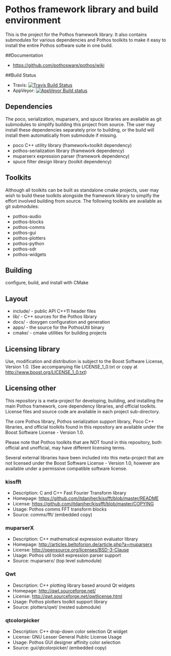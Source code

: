 # Pothos framework library and build environment

This is the project for the Pothos framework library.
It also contains submodules for various dependencies
and Pothos toolkits to make it easy to install
the entire Pothos software suite in one build.

##Documentation

* https://github.com/pothosware/pothos/wiki

##Build Status

- Travis: [![Travis Build Status](https://travis-ci.org/pothosware/pothos.svg?branch=master)](https://travis-ci.org/pothosware/pothos)
- AppVeyor: [![AppVeyor Build status](https://ci.appveyor.com/api/projects/status/7owo8qb9oldw8iq8)](https://ci.appveyor.com/project/guruofquality/pothos)

## Dependencies

The poco, serialization, muparserx, and spuce libraries are available
as git submodules to simplify building this project from source.
The user may install these dependencies separately prior to building,
or the build will install them automatically from submodule if missing.

* poco C++ utility library (framework+toolkit dependency)
* pothos-serialization library (framework dependency)
* muparserx expression parser (framework dependency)
* spuce filter design library (toolkit dependency)

## Toolkits

Although all toolkits can be built as standalone cmake projects,
user may wish to build these toolkits alongside the framework
library to simplfy the effort involved building from source.
The following toolkits are available as git submodules:

* pothos-audio
* pothos-blocks
* pothos-comms
* pothos-gui
* pothos-plotters
* pothos-python
* pothos-sdr
* pothos-widgets

## Building

configure, build, and install with CMake

## Layout

* include/ - public API C++11 header files
* lib/ - C++ sources for the Pothos library
* docs/ - doxygen configuration and generation
* apps/ - the source for the PothosUtil binary
* cmake/ - cmake utilities for building projects

## Licensing library

Use, modification and distribution is subject to the Boost Software
License, Version 1.0. (See accompanying file LICENSE_1_0.txt or copy at
http://www.boost.org/LICENSE_1_0.txt)

## Licensing other

This repository is a meta-project for developing, building, and installing
the main Pothos framework, core dependency libraries, and official toolkits.
License files and source code are available in each project sub-directory.

The core Pothos library, Pothos serialization support library,
Poco C++ libraries, and official toolkits found in this repository
are available under the Boost Software License - Version 1.0.

Please note that Pothos toolkits that are NOT found in this repository,
both official and unofficial, may have different licensing terms.

Several external libraries have been included into this meta-project
that are not licensed under the Boost Software License - Version 1.0,
however are available under a permissive compatible software license.

### kissfft

* Description: C and C++ Fast Fourier Transform library
* Homepage: https://github.com/itdaniher/kissfft/blob/master/README
* License: https://github.com/itdaniher/kissfft/blob/master/COPYING
* Usage: Pothos comms FFT transform blocks
* Source: comms/fft/ (embedded copy)

### muparserX

* Description: C++ mathematical expression evaluator library
* Homepage: http://articles.beltoforion.de/article.php?a=muparserx
* License: http://opensource.org/licenses/BSD-3-Clause
* Usage: Pothos util tookit expression parser support
* Source: muparserx/ (top level submodule)

### Qwt

* Description: C++ plotting library based around Qt widgets
* Homepage: http://qwt.sourceforge.net/
* License: http://qwt.sourceforge.net/qwtlicense.html
* Usage: Pothos plotters toolkit support library
* Source: plotters/qwt/ (nested submodule)

### qtcolorpicker

* Description: C++ drop-down color selection Qt widget
* License: GNU Lesser General Public License Usage
* Usage: Pothos GUI designer affinity color selection
* Source: gui/qtcolorpicker/ (embedded copy)
